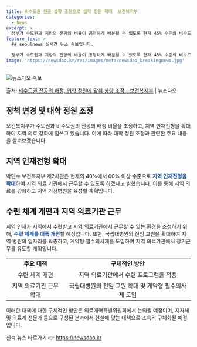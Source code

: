 ```yaml
---
title: 비수도권 전공 상향 조정으로 입학 정원 확대  보건복지부
categories:
  - News
excerpt: >
  정부가 수도권과 지방의 전공의 비율이 공정하게 배분될 수 있도록 현재 45% 수준의 비수도권 전공의 배정 비…
feature_text: >
  ## seoulnews 실시간 뉴스 속보입니다.

  정부가 수도권과 지방의 전공의 비율이 공정하게 배분될 수 있도록 현재 45% 수준의 비수도권 전공의 배정 비…
image: 'https://newsdao.kr/res/images/meta/newsdao_breakingnews.jpg'
---
```


![뉴스다오 속보](https://newsdao.kr/res/images/meta/newsdao_breakingnews.jpg)

<p>출처: <a href="https://newsdao.kr/3395" rel="dofollow">비수도권 전공의 배정, 입학 정원에 맞춰 상향 조정 - 보건복지부</a> | 뉴스다오</p>

<h2 data-ke-size="size26">정책 변경 및 대학 정원 조정</h2>
<p data-ke-size="size16">보건복지부가 수도권과 비수도권의 전공의 배정 비율을 조정하고, 지역 인재전형을 확대하여 지역 의료 강화에 힘쓰고 있습니다. 이에 따라 대학 정원 조정과 관련한 주요 내용을 살펴보겠습니다.</p>

<h2 data-ke-size="size26">지역 인재전형 확대</h2>
<p data-ke-size="size16">박민수 보건복지부 제2차관은 현재의 40%에서 60% 이상 수준으로 <b><span style="color: #1a5490;">지역 인재전형을 확대</span></b>하여 지역 의료 기관에서 근무할 수 있도록 하겠다고 밝혔습니다. 이를 통해 지역 의료를 강화하고 지역 거점병원을 육성할 계획입니다.</p>

<h2 data-ke-size="size26">수련 체계 개편과 지역 의료기관 근무</h2>
<p data-ke-size="size16">지역 인재가 지역에서 수련받고 지역 의료기관에서 근무할 수 있는 환경을 조성하기 위해, <b><span style="color: #1a5490;">수련 체계를 대폭 개편</span></b>할 예정입니다. 또한, 국립대병원의 전임 교원을 확대하여 지역 병원의 일자리를 확충하고, 계약형 필수의사제를 도입하여 지역 의료기관에서 장기근무를 유도할 계획입니다.</p>

<table>
<tbody>
<tr>
<td style="text-align: center; height: 17px;"><b>주요 대책</b></td>
<td style="text-align: center; height: 17px;"><b>구체적인 방안</b></td>
</tr>
<tr>
<td style="text-align: center; height: 17px;">수련 체계 개편</td>
<td style="text-align: center; height: 17px;">지역 의료기관에서 수련 프로그램을 적용</td>
</tr>
<tr>
<td style="text-align: center; height: 17px;">지역 의료기관 근무 확대</td>
<td style="text-align: center; height: 17px;">국립대병원의 전임 교원 확대 및 계약형 필수의사제 도입</td>
</tr>
</tbody>
</table>

<p data-ke-size="size16">이러한 대책에 대한 구체적인 방안은 의료개혁특별위원회에서 논의될 예정이며, 지자체 및 의료계 전문가 등으로 구성된 분과에서 현실에 맞는 대책으로 조속히 구체화될 예정입니다.</p>
 

신속 뉴스 바로가기 👉 <a href="https://newsdao.kr" rel="dofollow">https://newsdao.kr</a>


